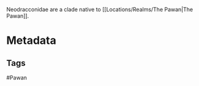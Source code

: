 Neodracconidae are a clade native to [[Locations/Realms/The Pawan|The Pawan]].
# Metadata
## Tags
#Pawan
